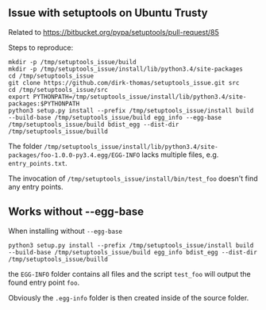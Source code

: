 Issue with setuptools on Ubuntu Trusty
--------------------------------------

Related to https://bitbucket.org/pypa/setuptools/pull-request/85

Steps to reproduce:

    mkdir -p /tmp/setuptools_issue/build
    mkdir -p /tmp/setuptools_issue/install/lib/python3.4/site-packages
    cd /tmp/setuptools_issue
    git clone https://github.com/dirk-thomas/setuptools_issue.git src
    cd /tmp/setuptools_issue/src
    export PYTHONPATH=/tmp/setuptools_issue/install/lib/python3.4/site-packages:$PYTHONPATH
    python3 setup.py install --prefix /tmp/setuptools_issue/install build --build-base /tmp/setuptools_issue/build egg_info --egg-base /tmp/setuptools_issue/build bdist_egg --dist-dir /tmp/setuptools_issue/builld

The folder `/tmp/setuptools_issue/install/lib/python3.4/site-packages/foo-1.0.0-py3.4.egg/EGG-INFO` lacks multiple files, e.g. `entry_points.txt`.

The invocation of `/tmp/setuptools_issue/install/bin/test_foo` doesn't find any entry points.

Works without --egg-base
------------------------

When installing without `--egg-base`

    python3 setup.py install --prefix /tmp/setuptools_issue/install build --build-base /tmp/setuptools_issue/build egg_info bdist_egg --dist-dir /tmp/setuptools_issue/builld

the `EGG-INFO` folder contains all files and the script `test_foo` will output the found entry point `foo`.

Obviously the `.egg-info` folder is then created inside of the source folder.
